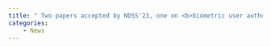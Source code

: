 ```yaml
---
title: " Two papers accepted by NDSS'23, one on <b>biometric user authentication for VR</b>, the other on <b>privacy-preserving database fingerprinting</b>"
categories:
    - News
---
```


